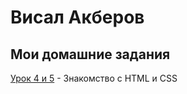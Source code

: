 
# Висал Акберов
## Мои домашние задания

[Урок 4 и 5](https://studvis2010.github.io/lesson_4_5 "Описание") - Знакомство с HTML и CSS

